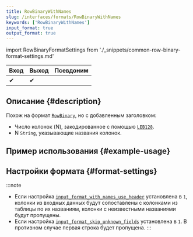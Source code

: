 ```yaml
---
title: RowBinaryWithNames
slug: /interfaces/formats/RowBinaryWithNames
keywords: ['RowBinaryWithNames']
input_format: true
output_format: true
---
```


import RowBinaryFormatSettings from './_snippets/common-row-binary-format-settings.md'

| Вход | Выход | Псевдоним |
|------|-------|-----------|
| ✔    | ✔     |           |

## Описание {#description}

Похож на формат [`RowBinary`](./RowBinary.md), но с добавленным заголовком:

- Число колонок (N), закодированное с помощью [`LEB128`](https://en.wikipedia.org/wiki/LEB128).
- N `String`, указывающие названия колонок.

## Пример использования {#example-usage}

## Настройки формата {#format-settings}

<RowBinaryFormatSettings/>

:::note
- Если настройка [`input_format_with_names_use_header`](/operations/settings/settings-formats.md/#input_format_with_names_use_header) установлена в `1`,
колонки из входных данных будут сопоставлены с колонками из таблицы по их названиям, колонки с неизвестными названиями будут пропущены. 
- Если настройка [`input_format_skip_unknown_fields`](/operations/settings/settings-formats.md/#input_format_skip_unknown_fields) установлена в `1`.
В противном случае первая строка будет пропущена.
:::
